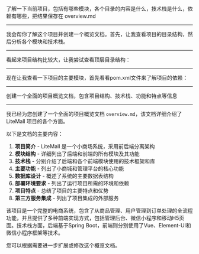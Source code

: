 了解一下当前项目，包括有哪些模块，各个目录的内容是什么，技术栈是什么，依赖有哪些，把结果保存在 overview.md

---

我会帮你了解这个项目并创建一个概览文档。首先，让我查看项目的目录结构，然后分析各个模块和技术栈。

---



看起来项目结构比较大，让我尝试查看顶层目录结构：

---



现在让我查看一下项目的主要模块，首先看看pom.xml文件来了解项目的依赖：

---

创建一个全面的项目概览文档，包含项目结构、技术栈、功能和特点等信息

---



我已经为您创建了一个全面的项目概览文档 `overview.md`，该文档详细介绍了 LiteMall 项目的各个方面。

以下是文档的主要内容：
 
1. **项目简介** - LiteMall 是一个小商场系统，采用前后端分离架构
2. **模块结构** - 详细列出了后端和前端的所有模块及其功能
3. **技术栈** - 分别介绍了后端和各个前端模块使用的技术框架和库
4. **主要功能** - 列出了小商城和管理平台的核心功能
5. **数据库设计** - 概述了系统的主要数据表结构
6. **部署环境要求** - 列出了运行项目所需的环境和依赖
7. **项目特点** - 总结了项目的主要特点和优势
8. **第三方服务集成** - 列出了项目集成的外部服务

该项目是一个完整的电商系统，包含了从商品管理、用户管理到订单处理的全流程功能，并且提供了多种前端实现方式，包括管理后台、微信小程序和移动H5页面。技术栈方面，后端基于Spring Boot，前端则分别使用了Vue、Element-UI和微信小程序框架等技术。

您可以根据需要进一步扩展或修改这个概览文档。

